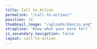 ```yaml
---
title: Call to Action
permalink: "/call-to-action/"
position: 14
thumbnail_image: "/uploads/dancin.png"
strapline: 'Know what your here for? '
is_secondary_navigation: false
layout: call-to-action
---
```



